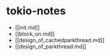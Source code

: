 # tokio-notes

* [[init.md]]
* [[block_on.md]]
* [[design_of_cachedparkthread.md]]
* [[design_of_parkthread.md]]
